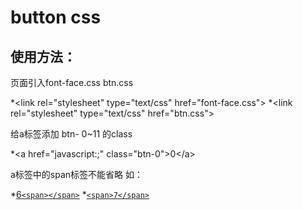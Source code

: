 button css 
=========

使用方法：
--------

页面引入font-face.css btn.css 

*\<link rel="stylesheet" type="text/css" href="font-face.css"\>
*\<link rel="stylesheet" type="text/css" href="btn.css"\>

给a标签添加 btn- 0~11 的class

*\<a href="javascript:;" class="btn-0"\>0\<\/a\>

a标签中的span标签不能省略 如：

*<a href="#" class="btn-6">6`<span></span>`</a>
*<a href="#" class="btn-7">`<span>7</span>`</a>
